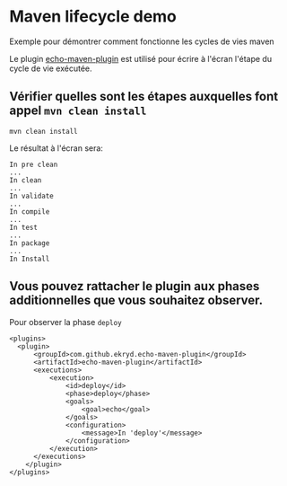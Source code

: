 # Maven lifecycle demo
Exemple pour démontrer comment fonctionne les cycles de vies maven


Le plugin [echo-maven-plugin](https://github.com/Ekryd/echo-maven-plugin/wiki/Cookbook) est utilisé pour écrire à l'écran l'étape du cycle de vie exécutée.

## Vérifier quelles sont les étapes auxquelles font appel `mvn clean install`

`mvn clean install` 

Le résultat à l'écran sera:

```
In pre clean
...
In clean
...
In validate
...
In compile
...
In test
...
In package
...
In Install

```


## Vous pouvez rattacher le plugin aux phases additionnelles que vous souhaitez observer.

Pour observer la phase `deploy`

```
<plugins>
  <plugin>
      <groupId>com.github.ekryd.echo-maven-plugin</groupId>
      <artifactId>echo-maven-plugin</artifactId>
      <executions>
          <execution>
              <id>deploy</id>
              <phase>deploy</phase>
              <goals>
                  <goal>echo</goal>
              </goals>
              <configuration>
                  <message>In 'deploy'</message>
              </configuration>
          </execution>
      </executions>
    </plugin>
</plugins>
```
